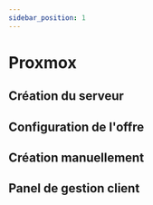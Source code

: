 ```yaml
---
sidebar_position: 1
---
```


# Proxmox


## Création du serveur

## Configuration de l'offre

## Création manuellement

## Panel de gestion client
